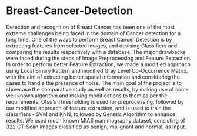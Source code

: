 # Breast-Cancer-Detection

Detection and recognition of Breast Cancer has been one of the most extreme
challenges being faced in the domain of Cancer detection for a long time. One
of the ways to perform Breast Cancer Detection is by extracting features from
selected images, and devising Classifiers and comparing the results respectively
with a database. The major drawbacks were faced during the steps of Image
Preprocessing and Feature Extraction. In order to perform better Feature
Extraction, we made a modified approach using Local Binary Pattern and
modified Gray Level Co-Occurrence Matrix, with the aim of extracting better
spatial information and considering the cases to handle the presence of noise.
The main goal of the project is to showcase the comparative study as well as
results, by making use of some well known algorithm and making modifications
to them as per the requirements. Otsu’s Thresholding is used for preprocessing,
followed by our modified approach of feature extraction, and is used to train the
classifiers - SVM and KNN, followed by Genetic Algorithm to enhance results.
We used much known MIAS mammography dataset, consisting of 322 CT-Scan
images classified as benign, malignant and normal, as Input.
